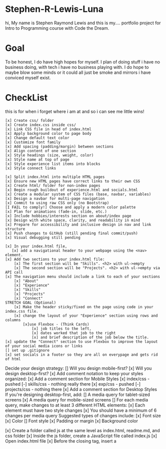 # Stephen-R-Lewis-Luna
hi, My name is Stephen Raymond Lewis and this is my....
portfolio project for Intro to Programming course with Code the Dream.

# Goal
To be honest, I do have high hopes for myself. I plan of doing stuff i have no business doing,
with tech i have no business playing with. I do hope to maybe blow some minds or it could all 
just be smoke and mirrors i have conviced myself exist.

# CheckList
this is for when i forget where i am at and so i can see me little wins!

    [x] Create css/ folder
    [x] Create index.css inside css/
    [x] Link CSS file in head of index.html
    [x] Apply background color to page body
    [x] Change default text color
    [x] Customize font family
    [x] Add spacing (padding/margin) between sections
    [x] Align content of one section
    [x] Style headings (size, weight, color)
    [x] Style name at top of page
    [x] Style experience list items into blocks
    [x] Style connect links
    
    [x] Split index.html into multiple HTML pages
    [x] Ensure new HTML pages have correct links to their own CSS
    [x] Create html/ folder for non-index pages
    [x] Begin rough buildout of experience.html and socials.html
    [x] Create a modular system of CSS files (base, navbar, variables)
    [x] Design a navbar for multi-page navigation
    [x] Commit to using raw CSS only (no Bootstrap)
    [I FAIL to comply!] Choose and apply a modern color palette
    [x] Plan for animations (fade-in, slide, etc.)
    [x] Include hobbies/interests section on about/index page
    [x] Design with white space, clarity, and readability in mind
    [x] Prepare for accessibility and inclusive design in nav and link structure
    [x] Push changes to GitHub (still pending final commit/push)
    [x] Visual debugging still pending

    [x] In your index.html file, 
       [x] add a navigational header to your webpage using the <nav> element.
    [x] Add two sections to your index.html file:
        [x] The first section will be "Skills". <h2> with ul->empty 
        [x] The second section will be "Projects". <h2> with ul->empty via API call
    [x] The navigation menu should include a link to each of your sections
        [x] "About" 
        [x] "Experience"
        [x] "Skills"
        [x] "Projects"
        [x] "Connect"
    STRETCH GOAL (Optional) 
        [x] Make the header sticky/fixed on the page using code in your index.css file.
        [x] change the layout of your "Experience" section using rows and columns
            [x]use Flexbox - (Think Cards)
                [x] job titles to the left, 
                [x] dates worked that job to the right
                [x] and brief description of the job below the title.
    [x] update the "Connect" section to use Flexbox to improve the layout of your social media icons or links
    [] set up .gitignore
    [x] set socials in a footer so they are all on everypage and gets rid of html

Decide your design strategy:
    [] Will you design mobile-first?
    [x] Will you design desktop-first?
[x] Add comment notation to keep your styles organized:
[x] Add a comment section for Mobile Styles
    [x] index/css - pushed
    [-] skills/css - nothing really there
    [x] exp/css - pushed
    [-] projects/css - nothing there
[x] Add a comment section for Desktop Styles
If you're designing desktop-first, add:
    [] A media query for tablet-sized screens
    [x] A media query for mobile-sized screens
[] For each media query, make changes to at least 3 different HTML elements:
[x] Each element must have two style changes
[x] You should have a minimum of 6 changes per media query
Suggested types of changes include:
    [x] Font size
    [x] Color
    [] Font style
    [x] Padding or margin
    [x] Background color


[x] Create a folder called js at the same level as index.html, readme.md, and css folder
[x] Inside the js folder, create a JavaScript file called index.js
[x] Open index.html file
[x] Before the closing </body> tag, insert a <script> element with a src attribute that specifies the relative path to js/index.js

[x] Save and open index.html in your browser (or use live extension in VSCode)
[x] In index.js, use DOM manipulation to add a footer element to index.html
[x] Create a variable today and assign it a new Date object
[x] Create a variable thisYear and assign it the current year using getFullYear
[x] Create a variable footer and assign it the footer element using DOM selection
[x] Create a variable copyright and use it to create a new <p> element
[x] Set the innerHTML of copyright to display your name and the current year (include © for stretch goal)
[x] Append the copyright element to the footer
[x] In index.html, above the "Connect" section, add a new <section> element with id="skills"
[x] Inside the new section, add an <h2> element with text "Skills"
[x] After the <h2> element, add an empty unordered list <ul>
[x] In index.js, create an array skills containing your technical skills
[x] Create a variable skillsSection and select the skills section by id
[x] Create a variable skillsList and select the <ul> inside skillsSection
[x] Create a for loop to iterate over the skills array
[x] Inside the loop, create a variable skill to make a new <li> element
[x] Set the inner text of skill to the current array element
[x] Append the skill element to skillsList
[x] In index.css, use flexbox or grid to organize and style the list of skills (include adjustments in media queries)

